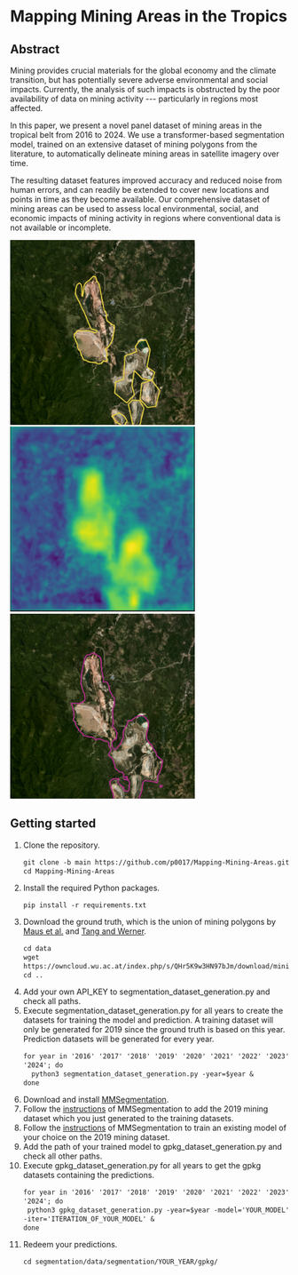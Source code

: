 # Mapping Mining Areas in the Tropics

## Abstract
Mining provides crucial materials for the global economy and the climate transition, but has potentially severe adverse environmental and social impacts. Currently, the analysis of such impacts is obstructed by the poor availability of data on mining activity --- particularly in regions most affected.

In this paper, we present a novel panel dataset of mining areas in the tropical belt from 2016 to 2024. We use a transformer-based segmentation model, trained on an extensive dataset of mining polygons from the literature, to automatically delineate mining areas in satellite imagery over time.

The resulting dataset features improved accuracy and reduced noise from human errors, and can readily be extended to cover new locations and points in time as they become available.
Our comprehensive dataset of mining areas can be used to assess local environmental, social, and economic impacts of mining activity in regions where conventional data is not available or incomplete.

<p float="center">
  <img src="resources/toka_mine.PNG" width="333" />
  <img src="resources/toka_mine_prob.PNG" width="333" /> 
  <img src="resources/toka_mine_pred.PNG" width="333" />
</p>

## Getting started
1. Clone the repository.
   ```
   git clone -b main https://github.com/p0017/Mapping-Mining-Areas.git
   cd Mapping-Mining-Areas
   ```
2. Install the required Python packages.
   ```
   pip install -r requirements.txt
   ```
3. Download the ground truth, which is the union of mining polygons by [Maus et al.](https://www.nature.com/articles/s41597-022-01547-4) and [Tang and Werner](https://www.nature.com/articles/s43247-023-00805-6).
   ```
   cd data
   wget https://owncloud.wu.ac.at/index.php/s/QHr5K9w3HN97bJm/download/mining_polygons_combined.gpkg
   cd ..
   ```
4. Add your own API_KEY to segmentation_dataset_generation.py and check all paths.
5. Execute segmentation_dataset_generation.py for all years to create the datasets for training the model and prediction. A training dataset will only be generated for 2019 since the ground truth is based on this year. Prediction datasets will be generated for every year.
   ```
   for year in '2016' '2017' '2018' '2019' '2020' '2021' '2022' '2023' '2024'; do
     python3 segmentation_dataset_generation.py -year=$year &
   done
   ```
6. Download and install [MMSegmentation](https://mmsegmentation.readthedocs.io/en/main/get_started.html).
7. Follow the [instructions](https://mmsegmentation.readthedocs.io/en/main/advanced_guides/add_datasets.html) of MMSegmentation to add the 2019 mining dataset which you just generated to the training datasets.
8. Follow the [instructions](https://mmsegmentation.readthedocs.io/en/main/user_guides/4_train_test.html) of MMSegmentation to train an existing model of your choice on the 2019 mining dataset.
9. Add the path of your trained model to gpkg_dataset_generation.py and check all other paths.
10. Execute gpkg_dataset_generation.py for all years to get the gpkg datasets containing the predictions.
    ```
    for year in '2016' '2017' '2018' '2019' '2020' '2021' '2022' '2023' '2024'; do
     python3 gpkg_dataset_generation.py -year=$year -model='YOUR_MODEL' -iter='ITERATION_OF_YOUR_MODEL' &
    done
    ```
11. Redeem your predictions.
    ```
    cd segmentation/data/segmentation/YOUR_YEAR/gpkg/
    ```
